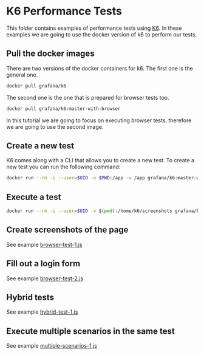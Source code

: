 # K6 Performance Tests

This folder contains examples of performance tests using [K6](https://k6.io/). In these examples we are going to use the docker version of k6 to perform our tests.

## Pull the docker images

There are two versions of the docker containers for k6. The first one is the general one.

```bash
docker pull grafana/k6
```

The second one is the one that is prepared for browser tests too.

```bash
docker pull grafana/k6:master-with-browser
```

In this tutorial we are going to focus on executing browser tests, therefore we are going to use the second image.

## Create a new test

K6 comes along with a CLI that allows you to create a new test. To create a new test you can run the following command:

```bash
docker run --rm -i --user=$UID -v $PWD:/app -w /app grafana/k6:master-with-browser new test.js
```

## Execute a test

```bash
docker run --rm -i --user=$UID -v $(pwd):/home/k6/screenshots grafana/k6:master-with-browser run - < test.js
```

## Create screenshots of the page

See example [browser-test-1.js](./browser-test-1.js)

## Fill out a login form

See example [browser-test-2.js](./browser-test-2.js)

## Hybrid tests

See example [hybrid-test-1.js](./hybrid-test-1.js)

## Execute multiple scenarios in the same test

See example [multiple-scenarios-1.js](./multiple-scenarios-1.js)

